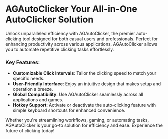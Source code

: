 # AGAutoClicker Your All-in-One AutoClicker Solution

Unlock unparalleled efficiency with AGAutoClicker, the premier auto-clicking tool designed for both casual users and professionals. Perfect for enhancing productivity across various applications, AGAutoClicker allows you to automate repetitive clicking tasks effortlessly. 

### Key Features:
- **Customizable Click Intervals**: Tailor the clicking speed to match your specific needs.
- **User-Friendly Interface**: Enjoy an intuitive design that makes setup and operation a breeze.
- **Global Compatibility**: Use AGAutoClicker seamlessly across all applications and games.
- **Hotkey Support**: Activate or deactivate the auto-clicking feature with simple keyboard shortcuts for enhanced convenience.

Whether you're streamlining workflows, gaming, or automating tasks, AGAutoClicker is your go-to solution for efficiency and ease. Experience the future of clicking today!

